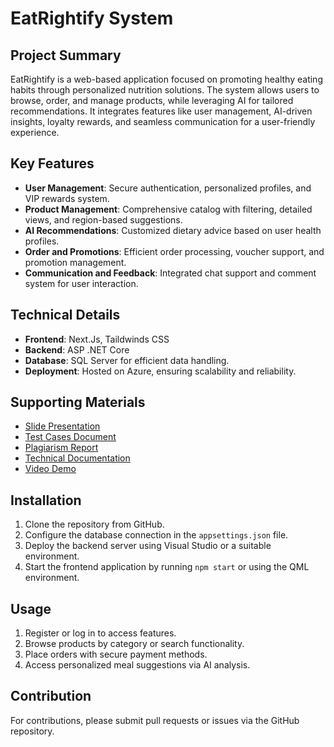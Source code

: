# EatRightify System

## Project Summary
EatRightify is a web-based application focused on promoting healthy eating habits through personalized nutrition solutions. The system allows users to browse, order, and manage products, while leveraging AI for tailored recommendations. It integrates features like user management, AI-driven insights, loyalty rewards, and seamless communication for a user-friendly experience.

## Key Features
- **User Management**: Secure authentication, personalized profiles, and VIP rewards system.
- **Product Management**: Comprehensive catalog with filtering, detailed views, and region-based suggestions.
- **AI Recommendations**: Customized dietary advice based on user health profiles.
- **Order and Promotions**: Efficient order processing, voucher support, and promotion management.
- **Communication and Feedback**: Integrated chat support and comment system for user interaction.

## Technical Details
- **Frontend**: Next.Js, Taildwinds CSS
- **Backend**: ASP .NET Core 
- **Database**: SQL Server for efficient data handling.
- **Deployment**: Hosted on Azure, ensuring scalability and reliability.

## Supporting Materials
- [Slide Presentation](https://drive.google.com/drive/folders/1eRtx7GI_unr-pm3AGYGAzSNZa2pV1F1C?usp=sharing)
- [Test Cases Document](https://docs.google.com/spreadsheets/d/1jvmwdxi-xwAJggYSLJ0_ULSCqETCBrLc/edit?usp=drive_link&ouid=117211993618948162267&rtpof=true&sd=true)
- [Plagiarism Report](https://drive.google.com/file/d/1aPAv7JU6o0lZfKMWGu9sdWFrynAKATH3/view?usp=drive_link)
- [Technical Documentation](https://drive.google.com/file/d/1N8YdZKDf9lAvPRqE2xmRQLSFDt0520oq/view?usp=drive_link)
- [Video Demo](https://www.youtube.com/watch?v=7QB05Ykqvxw)

## Installation
1. Clone the repository from GitHub.
2. Configure the database connection in the `appsettings.json` file.
3. Deploy the backend server using Visual Studio or a suitable environment.
4. Start the frontend application by running `npm start` or using the QML environment.

## Usage
1. Register or log in to access features.
2. Browse products by category or search functionality.
3. Place orders with secure payment methods.
4. Access personalized meal suggestions via AI analysis.

## Contribution
For contributions, please submit pull requests or issues via the GitHub repository.
